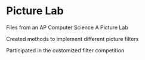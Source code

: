# Picture Lab

Files from an AP Computer Science A Picture Lab

Created methods to implement different picture filters

Participated in the customized filter competition
